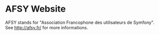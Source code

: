 AFSY Website
============

AFSY stands for "Association Francophone des utilisateurs de Symfony". See http://afsy.fr/ for more informations.
